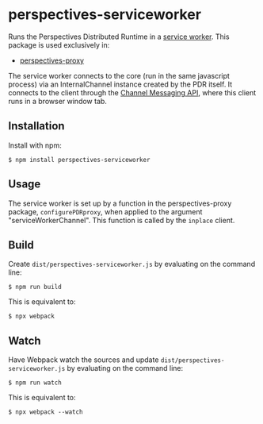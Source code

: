 # perspectives-serviceworker
Runs the Perspectives Distributed Runtime in a [service worker](https://developer.mozilla.org/en-US/docs/Web/API/ServiceWorker). This package is used exclusively in:
* [perspectives-proxy](https://github.com/joopringelberg/perspectives-proxy)

The service worker connects to the core (run in the same javascript process) via an InternalChannel instance created by the PDR itself. It connects to the client through the [Channel Messaging API](https://developer.mozilla.org/en-US/docs/Web/API/Channel_Messaging_API), where this client runs in a browser window tab.


## Installation
Install with npm:

```
$ npm install perspectives-serviceworker
```

## Usage
The service worker is set up by a function in the perspectives-proxy package, `configurePDRproxy`, when applied to the argument "serviceWorkerChannel". This function is called by the `inplace` client.


## Build
Create `dist/perspectives-serviceworker.js` by evaluating on the command line:

```
$ npm run build
```
This is equivalent to:
```
$ npx webpack
```
## Watch
Have Webpack watch the sources and update `dist/perspectives-serviceworker.js` by evaluating on the command line:

```
$ npm run watch
```
This is equivalent to:
```
$ npx webpack --watch
```
